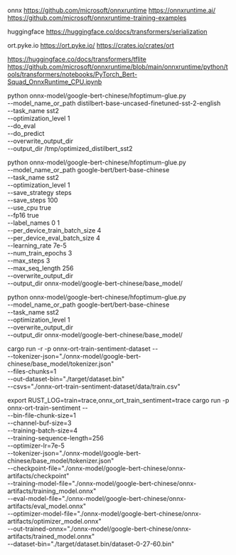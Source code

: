 

onnx
https://github.com/microsoft/onnxruntime
https://onnxruntime.ai/
https://github.com/microsoft/onnxruntime-training-examples

huggingface
https://huggingface.co/docs/transformers/serialization

ort.pyke.io
https://ort.pyke.io/
https://crates.io/crates/ort

https://huggingface.co/docs/transformers/tflite
https://github.com/microsoft/onnxruntime/blob/main/onnxruntime/python/tools/transformers/notebooks/PyTorch_Bert-Squad_OnnxRuntime_CPU.ipynb

python onnx-model/google-bert-chinese/hfoptimum-glue.py \
    --model_name_or_path distilbert-base-uncased-finetuned-sst-2-english \
    --task_name sst2 \
    --optimization_level 1 \
    --do_eval \
    --do_predict \
    --overwrite_output_dir \
    --output_dir /tmp/optimized_distilbert_sst2


python onnx-model/google-bert-chinese/hfoptimum-glue.py \
    --model_name_or_path google-bert/bert-base-chinese \
    --task_name sst2 \
    --optimization_level 1 \
    --save_strategy steps \
    --save_steps 100 \
    --use_cpu true \
    --fp16 true \
    --label_names 0 1 \
    --per_device_train_batch_size 4 \
    --per_device_eval_batch_size 4 \
    --learning_rate 7e-5 \
    --num_train_epochs 3 \
    --max_steps 3 \
    --max_seq_length 256 \
    --overwrite_output_dir \
    --output_dir onnx-model/google-bert-chinese/base_model/

python onnx-model/google-bert-chinese/hfoptimum-glue.py \
    --model_name_or_path google-bert/bert-base-chinese \
    --task_name sst2 \
    --optimization_level 1 \
    --overwrite_output_dir \
    --output_dir onnx-model/google-bert-chinese/base_model/


cargo run -r -p onnx-ort-train-sentiment-dataset -- \
    --tokenizer-json="./onnx-model/google-bert-chinese/base_model/tokenizer.json" \
    --files-chunks=1 \
    --out-dataset-bin="./target/dataset.bin" \
    --csvs="./onnx-ort-train-sentiment-dataset/data/train.csv"

export RUST_LOG=train=trace,onnx_ort_train_sentiment=trace
cargo run -p onnx-ort-train-sentiment -- \
    --bin-file-chunk-size=1 \
    --channel-buf-size=3 \
    --training-batch-size=4 \
    --training-sequence-length=256 \
    --optimizer-lr=7e-5 \
    --tokenizer-json="./onnx-model/google-bert-chinese/base_model/tokenizer.json" \
    --checkpoint-file="./onnx-model/google-bert-chinese/onnx-artifacts/checkpoint" \
    --training-model-file="./onnx-model/google-bert-chinese/onnx-artifacts/training_model.onnx" \
    --eval-model-file="./onnx-model/google-bert-chinese/onnx-artifacts/eval_model.onnx" \
    --optimizer-model-file="./onnx-model/google-bert-chinese/onnx-artifacts/optimizer_model.onnx" \
    --out-trained-onnx="./onnx-model/google-bert-chinese/onnx-artifacts/trained_model.onnx" \
    --dataset-bin="./target/dataset.bin/dataset-0-27-60.bin"
